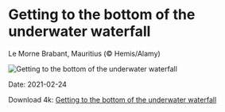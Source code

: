 # Getting to the bottom of the underwater waterfall

Le Morne Brabant, Mauritius (© Hemis/Alamy)

![Getting to the bottom of the underwater waterfall](https://bing.com/th?id=OHR.LeMorneBrabant_EN-US7199520186_UHD.jpg&rf=LaDigue_UHD.jpg&pid=hp&w=1024&h=576)

Date: 2021-02-24

Download 4k: [Getting to the bottom of the underwater waterfall](https://bing.com/th?id=OHR.LeMorneBrabant_EN-US7199520186_UHD.jpg&rf=LaDigue_UHD.jpg&pid=hp&w=3840&h=2160)

